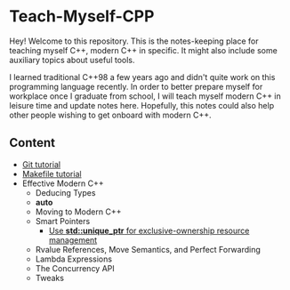 # Teach-Myself-CPP

Hey! Welcome to this repository. This is the notes-keeping place for teaching myself C++, modern C++ in specific. It might also include some auxiliary topics about useful tools.

I learned traditional C++98 a few years ago and didn't quite work on this programming language recently. In order to better prepare myself for workplace once I graduate from school, I will teach myself modern C++ in leisure time and update notes here. Hopefully, this notes could also help other people wishing to get onboard with modern C++.

## Content

- [Git tutorial](./Git-tutorial)
- [Makefile tutorial](./Makefile-tutorial)
- Effective Modern C++
	* Deducing Types
	* **auto**
	* Moving to Modern C++
	* Smart Pointers
		* [Use **std::unique_ptr** for exclusive-ownership resource management](./Effective-Modern-C++/Item-18) 
	* Rvalue References, Move Semantics, and Perfect Forwarding
	* Lambda Expressions
	* The Concurrency API
	* Tweaks
